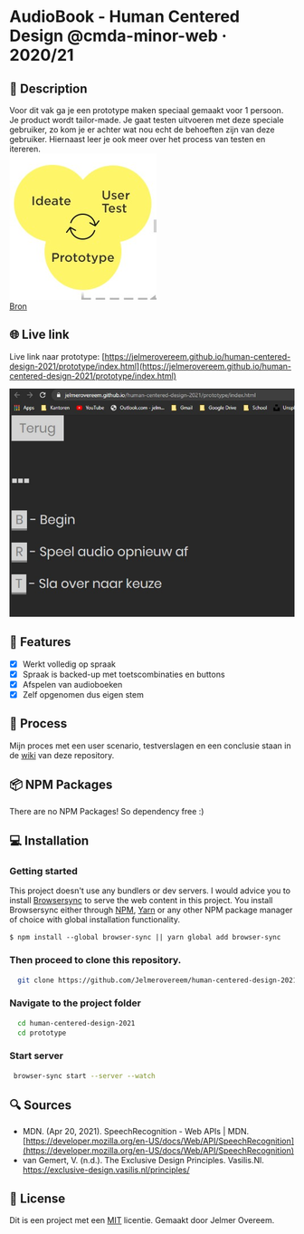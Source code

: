 # AudioBook - Human Centered Design @cmda-minor-web · 2020/21

## 🔦 **Description**

Voor dit vak ga je een prototype maken speciaal gemaakt voor 1 persoon. Je product wordt tailor-made. Je gaat testen uitvoeren met deze speciale gebruiker, zo kom je er achter wat nou echt de behoeften zijn van deze gebruiker. Hiernaast leer je ook meer over het process van testen en itereren.  
![Ideate, prototype, user test](readme_assets/design-process.jpg)  
[Bron](http://deckchair.co.uk/assets/uploads/2018/11/design-process.jpg)

## 🌐 **Live link**

Live link naar prototype: [https://jelmerovereem.github.io/human-centered-design-2021/prototype/index.html](https://jelmerovereem.github.io/human-centered-design-2021/prototype/index.html)

![live prototype](readme_assets/prototype.jpg)

## 🚀 **Features**
- [x] Werkt volledig op spraak
- [x] Spraak is backed-up met toetscombinaties en buttons
- [x] Afspelen van audioboeken
- [x] Zelf opgenomen dus eigen stem

## 📝 **Process**
Mijn proces met een user scenario, testverslagen en een conclusie staan in de [wiki](https://github.com/Jelmerovereem/human-centered-design-2021/wiki) van deze repository.

## 📦 **NPM Packages**

There are no NPM Packages! So dependency free :)

## 💻 **Installation**

### Getting started

This project doesn't use any bundlers or dev servers. I would advice you to install [Browsersync](https://www.npmjs.com/package/browser-sync) to serve the web content in this project. You install Browsersync either through [NPM](https://www.npmjs.com), [Yarn](https://yarnpkg.com) or any other NPM package manager of choice with global installation functionality.

```shell
$ npm install --global browser-sync || yarn global add browser-sync
```

### Then proceed to clone this repository.

```bash
  git clone https://github.com/Jelmerovereem/human-centered-design-2021
```

### Navigate to the project folder

```bash
  cd human-centered-design-2021
  cd prototype
```

### Start server

```bash
 browser-sync start --server --watch
```

## 🔍 **Sources**
* MDN. (Apr 20, 2021). SpeechRecognition - Web APIs | MDN. [https://developer.mozilla.org/en-US/docs/Web/API/SpeechRecognition](https://developer.mozilla.org/en-US/docs/Web/API/SpeechRecognition)
* van Gemert, V. (n.d.). The Exclusive Design Principles. Vasilis.Nl. https://exclusive-design.vasilis.nl/principles/


## 🔐 **License**
Dit is een project met een [MIT](https://github.com/Jelmerovereem/human-centered-design-2021/blob/master/LICENSE) licentie. Gemaakt door Jelmer Overeem.

<!-- Here are some hints for your project! -->

<!-- Start out with a title and a description -->

<!-- Add a link to your live demo in Github Pages 🌐-->

<!-- ☝️ replace this description with a description of your own work -->

<!-- replace the code in the /docs folder with your own, so you can showcase your work with GitHub Pages 🌍 -->

<!-- Add a nice image here at the end of the week, showing off your shiny frontend 📸 -->

<!-- Maybe a table of contents here? 📚 -->

<!-- How about a section that describes how to install this project? 🤓 -->

<!-- ...but how does one use this project? What are its features 🤔 -->

<!-- What external data source is featured in your project and what are its properties 🌠 -->

<!-- This would be a good place for your data life cycle ♻️-->

<!-- Maybe a checklist of done stuff and stuff still on your wishlist? ✅ -->

<!-- How about a license here? 📜  -->